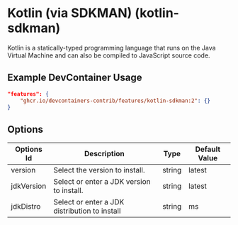 
# Kotlin (via SDKMAN) (kotlin-sdkman)

Kotlin is a statically-typed programming language that runs on the Java Virtual
Machine and can also be compiled to JavaScript source code.

## Example DevContainer Usage

```json
"features": {
    "ghcr.io/devcontainers-contrib/features/kotlin-sdkman:2": {}
}
```

## Options

| Options Id | Description | Type | Default Value |
|-----|-----|-----|-----|
| version | Select the version to install. | string | latest |
| jdkVersion | Select or enter a JDK version to install. | string | latest |
| jdkDistro | Select or enter a JDK distribution to install | string | ms |


